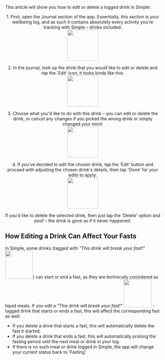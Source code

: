 This article will show you how to edit or delete a logged drink in Simple:

<p align="center"> 1. First, open the Journal section of the app. Essentially, this section is your wellbeing log, and as such it contains absolutely every activity you're tracking with Simple – drinks included: <br/>
  <img width="100" src="https://dkea7qxfae4ft.cloudfront.net/kb/Journal.png">
</p>

<p align="center"> 2. In the journal, look up the drink that you would like to edit or delete and tap the 'Edit' icon, it looks kinda like this: <br/>
  <img width="100" src="https://dkea7qxfae4ft.cloudfront.net/kb/waterlog.png">
</p>

<p align="center"> 3. Choose what you'd like to do with this drink – you can edit or delete the drink, or cancel any changes if you picked the wrong drink or simply changed your mind:<br/>
   <img width="100" src="https://dkea7qxfae4ft.cloudfront.net/kb/edito.jpg">
</p>

 <p align="center">4. If you've decided to edit the chosen drink, tap the 'Edit' button and proceed with adjusting the chosen drink's details, then tap 'Done' for your edits to apply. <br/>
  <img width="100" src="https://dkea7qxfae4ft.cloudfront.net/kb/Drink.jpeg">
</p>

 <p align="center"> If you'd like to delete the selected drink, then just tap the 'Delete' option and poof – the drink is gone as if it never happened. </p>

## How Editing a Drink Can Affect Your Fasts

In Simple, some drinks (tagged with *"This drink will break your fast!"* <img width="90" src="https://dkea7qxfae4ft.cloudfront.net/kb/breakf.png">) can start or end a fast, as they are technically considered as liquid meals. If you edit a *"This drink will break your fast!"* <img width="90" src="https://dkea7qxfae4ft.cloudfront.net/kb/breakf.png"> - tagged drink that starts or ends a fast, this will affect the corresponding fast as well:

* If you delete a drink that starts a fast, this will automatically delete the fast it started;
* If you delete a drink that ends a fast, this will automatically prolong the fasting period until the next meal or drink in your log.
* If there is no such meal or drink logged in Simple, the app will change your current status back to 'Fasting'.
